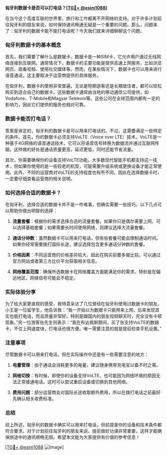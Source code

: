 **匈牙利数据卡是否可以打电话？[[TG💪+ @esim1088](https://t.me/s/esim1088)]**

在当今这个高度互联的世界里，旅行和工作都离不开网络的支持。对于许多计划前往匈牙利的朋友来说，如何保持通讯畅通无疑是一个重要的问题。那么，问题来了：匈牙利的数据卡能不能打电话呢？今天我们就来详细聊聊这个问题。

### 匈牙利数据卡的基本概念

首先，我们需要了解什么是数据卡。数据卡是一种SIM卡，它允许用户通过无线网络连接到互联网。通常情况下，数据卡的主要功能是提供高速上网服务，比如浏览网页、观看视频、使用社交媒体等。然而，在某些情况下，数据卡也可以用来进行语音通话，这主要取决于运营商提供的具体服务。

在匈牙利，数据卡的使用非常普遍。无论是短期游客还是长期居住者，都可以轻松购买到适合自己的数据卡。这些数据卡通常由当地的移动通信公司提供，如Vodafone、T-Mobile和Magyar Telekom等。这些公司在全球范围内都有一定的影响力，因此它们提供的服务也相对可靠。

### 数据卡能否打电话？

答案是肯定的，匈牙利的数据卡是可以用来打电话的。不过，这需要满足一些特定的条件。首先，你的数据卡必须支持VoLTE（Voice over LTE）技术。VoLTE是一种基于4G网络的语音通话技术，它可以将语音信号转换为数据流并通过互联网传输。这样做的好处是通话质量更高，延迟更低，同时还能节省流量。

其次，你需要确保你的设备支持VoLTE功能。大多数现代智能手机都支持这一技术，但如果你使用的是一些较老的机型，可能需要升级系统或更换设备才能正常使用。此外，不同的运营商对VoLTE的支持程度也有所不同，因此在选择数据卡时，一定要仔细查看运营商的相关说明。

### 如何选择合适的数据卡？

在匈牙利，选择合适的数据卡并不是一件难事，但确实需要一些技巧。以下几点可以帮助你做出明智的选择：

1. **流量套餐**：根据你的需求选择合适的流量套餐。如果你只是偶尔需要上网，可以选择基础套餐；如果需要长时间使用网络，则建议选择大流量套餐。
   
2. **通话分钟数**：虽然数据卡可以用来打电话，但有些套餐可能会限制通话时间。如果你经常需要拨打国际长途，建议选择包含更多通话分钟数的套餐。

3. **价格因素**：不同运营商的价格差异较大，因此在购买前要多做比较。可以通过官方网站或者第三方比价平台获取相关信息。

4. **网络覆盖范围**：确保所选数据卡在网络覆盖方面能满足你的需求。特别是在偏远地区，网络信号可能会不稳定。

### 实际体验分享

为了给大家更直观的感受，我特意采访了几位曾经在匈牙利使用过数据卡的朋友。小王是一位留学生，他告诉我：“我一开始以为数据卡只能用来上网，后来发现其实也能打电话，而且质量非常好。特别是跟国内的朋友视频聊天时，完全没有卡顿现象。”另一位游客张先生则表示：“我在布达佩斯期间，买了张支持VoLTE的数据卡，不仅上网速度快，打电话也很方便。唯一需要注意的就是提前检查手机设置。”

### 注意事项

尽管数据卡可以用来打电话，但在实际操作中还是有一些需要注意的地方：

1. **电量管理**：由于通话会消耗更多的电量，建议随身携带充电宝以备不时之需。
   
2. **网络切换**：有时候，即使你的设备支持VoLTE，也可能因为网络环境的原因无法正常接通电话。这时可以尝试重启设备或切换到其他网络。

3. **费用问题**：部分运营商会对国际长途收取额外费用，所以在拨打电话之前最好先确认相关收费标准。

### 总结

综上所述，匈牙利的数据卡确实可以用来打电话，但前提是你的设备和技术条件都符合要求。对于计划前往匈牙利的朋友来说，提前做好功课非常重要，这样才能确保旅途中的通讯顺畅无阻。希望本文能为大家提供有价值的参考信息！

[[TG💪+ @esim1088](https://t.me/s/esim1088) ![Image](https://i.postimg.cc/4NQfJmqS/Snipaste-2025-05-13-00-14-12.png)]